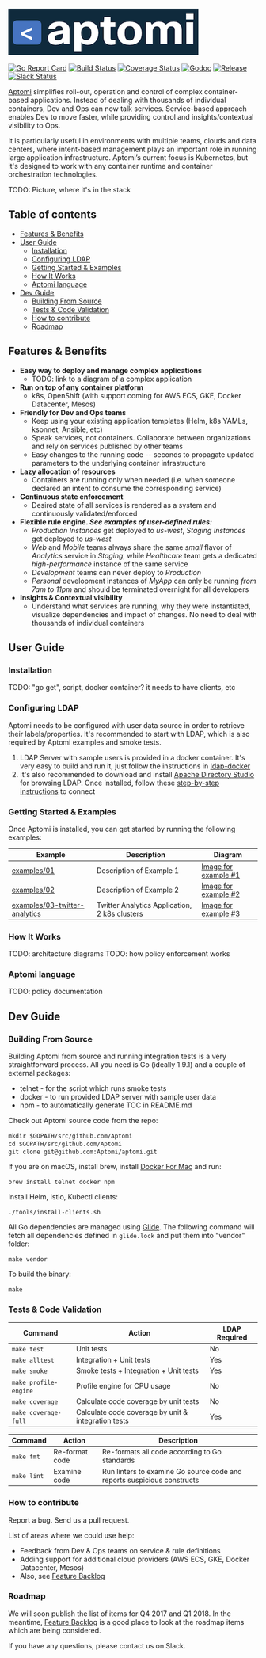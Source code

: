 ![aptomi Logo](aptomi-logo.png)

[![Go Report Card](https://goreportcard.com/badge/github.com/Aptomi/aptomi)](https://goreportcard.com/report/github.com/Aptomi/aptomi)
[![Build Status](https://ci.aptomi.io/job/aptomi.io%20-%20build%20and%20publish/badge/icon)](https://ci.aptomi.io/job/aptomi.io%20-%20build%20and%20publish/)
[![Coverage Status](https://coveralls.io/repos/github.com/Aptomi/aptomi/badge.svg?branch=master)](https://coveralls.io/github.com/Aptomi/aptomi?branch=master)
[![Godoc](https://godoc.org/github.com/Aptomi/aptomi?status.svg)](https://godoc.org/github.com/Aptomi/aptomi)
[![Release](https://img.shields.io/github/release/aptomi/aptomi.svg)](https://github.com/Aptomi/aptomi/releases/latest)
[![Slack Status](https://slack.yourdomain.com/badge.svg)](https://yourdomain.com)

[Aptomi](http://aptomi.io) simplifies roll-out, operation and control of complex container-based applications. Instead of dealing with
thousands of individual containers, Dev and Ops can now talk services. Service-based approach enables Dev to move
faster, while providing control and insights/contextual visibility to Ops.

It is particularly useful in environments with multiple teams, clouds and data centers, where intent-based management
plays an important role in running large application infrastructure. Aptomi’s current focus is Kubernetes, but it's
designed to work with any container runtime and container orchestration technologies.

TODO: Picture, where it's in the stack

## Table of contents
<!-- START doctoc generated TOC please keep comment here to allow auto update -->
<!-- DON'T EDIT THIS SECTION, INSTEAD RE-RUN doctoc TO UPDATE -->


- [Features & Benefits](#features--benefits)
- [User Guide](#user-guide)
  - [Installation](#installation)
  - [Configuring LDAP](#configuring-ldap)
  - [Getting Started & Examples](#getting-started--examples)
  - [How It Works](#how-it-works)
  - [Aptomi language](#aptomi-language)
- [Dev Guide](#dev-guide)
  - [Building From Source](#building-from-source)
  - [Tests & Code Validation](#tests--code-validation)
  - [How to contribute](#how-to-contribute)
  - [Roadmap](#roadmap)

<!-- END doctoc generated TOC please keep comment here to allow auto update -->

## Features & Benefits
- **Easy way to deploy and manage complex applications**
  - TODO: link to a diagram of a complex application
- **Run on top of any container platform**
  - k8s, OpenShift (with support coming for AWS ECS, GKE, Docker Datacenter, Mesos)
- **Friendly for Dev and Ops teams**
  - Keep using your existing application templates (Helm, k8s YAMLs, ksonnet, Ansible, etc)
  - Speak services, not containers. Collaborate between organizations and rely on services published by other teams
  - Easy changes to the running code -- seconds to propagate updated parameters to the underlying container infrastructure
- **Lazy allocation of resources**
  - Containers are running only when needed (i.e. when someone declared an intent to consume the corresponding service)
- **Continuous state enforcement**
  - Desired state of all services is rendered as a system and continuously validated/enforced 
- **Flexible rule engine. *See examples of user-defined rules:***
  - *Production Instances* get deployed to *us-west*, *Staging Instances* get deployed to *us-west*
  - *Web* and *Mobile* teams always share the same *small* flavor of *Analytics* service in *Staging*, while 
    *Healthcare* team gets a dedicated *high-performance* instance of the same service
  - *Development* teams can never deploy to *Production*
  - *Personal* development instances of *MyApp* can only be running *from 7am to 11pm* and should be terminated overnight 
    for all developers
- **Insights & Contextual visibility**
  - Understand what services are running, why they were instantiated, visualize dependencies and impact of changes. No
    need to deal with thousands of individual containers 

## User Guide

### Installation
TODO: "go get", script, docker container? it needs to have clients, etc

### Configuring LDAP
Aptomi needs to be configured with user data source in order to retrieve their labels/properties. It's recommended to
start with LDAP, which is also required by Aptomi examples and smoke tests.
1. LDAP Server with sample users is provided in a docker container. It's very easy to build and run it, just follow the instructions in [ldap-docker](tools/ldap-docker)
2. It's also recommended to download and install [Apache Directory Studio](http://directory.apache.org/studio/) for browsing LDAP. Once installed, follow these [step-by-step instructions](http://directory.apache.org/apacheds/basic-ug/1.4.2-changing-admin-password.html) to connect

### Getting Started & Examples
Once Aptomi is installed, you can get started by running the following examples:

Example    | Description  | Diagram
-----------|--------------|--------------
[examples/01](examples/01) | Description of Example 1 | [Image for example #1](examples/01/diagram.png)  
[examples/02](examples/02) | Description of Example 2 | [Image for example #2](examples/02/diagram.png)
[examples/03-twitter-analytics](examples/03-twitter-analytics) | Twitter Analytics Application, 2 k8s clusters | [Image for example #3](examples/03-twitter-analytics/diagram.png)

### How It Works
TODO: architecture diagrams
TODO: how policy enforcement works

### Aptomi language
TODO: policy documentation 

## Dev Guide

### Building From Source
Building Aptomi from source and running integration tests is a very straightforward process. All you need is Go (ideally 1.9.1) and a couple of external packages:
* telnet - for the script which runs smoke tests
* docker - to run provided LDAP server with sample user data
* npm - to automatically generate TOC in README.md 

Check out Aptomi source code from the repo:
```
mkdir $GOPATH/src/github.com/Aptomi
cd $GOPATH/src/github.com/Aptomi
git clone git@github.com:Aptomi/aptomi.git
```

If you are on macOS, install brew, install [Docker For Mac](https://docs.docker.com/docker-for-mac/install/) and run: 
```
brew install telnet docker npm
```

Install Helm, Istio, Kubectl clients:
```
./tools/install-clients.sh
```

All Go dependencies are managed using [Glide](https://glide.sh/). The following command will fetch all dependencies defined in `glide.lock` and put them into "vendor" folder:
```
make vendor 
```

To build the binary:
```
make 
```

### Tests & Code Validation

Command    | Action          | LDAP Required
-----------|-----------------|--------------
```make test```    | Unit tests | No
```make alltest``` | Integration + Unit tests | Yes
```make smoke```   | Smoke tests + Integration + Unit tests | Yes
```make profile-engine```   | Profile engine for CPU usage | No
```make coverage```   | Calculate code coverage by unit tests | No
```make coverage-full```   | Calculate code coverage by unit & integration tests | Yes

Command     | Action          | Description
------------|-----------------|--------------
```make fmt```  | Re-format code | Re-formats all code according to Go standards
```make lint``` | Examine code | Run linters to examine Go source code and reports suspicious constructs

### How to contribute
Report a bug. Send us a pull request.

List of areas where we could use help:
- Feedback from Dev & Ops teams on service & rule definitions
- Adding support for additional cloud providers (AWS ECS, GKE, Docker Datacenter, Mesos)
- Also, see [Feature Backlog](https://github.com/Aptomi/aptomi/milestone/11)

### Roadmap
We will soon publish the list of items for Q4 2017 and Q1 2018. In the meantime,
[Feature Backlog](https://github.com/Aptomi/aptomi/milestone/11) is a good place to look at the roadmap items
which are being considered.

If you have any questions, please contact us on Slack.